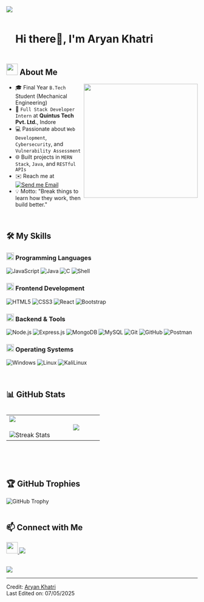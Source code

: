 <!--horizontal divider(gradiant)-->
<img src="https://user-images.githubusercontent.com/73097560/115834477-dbab4500-a447-11eb-908a-139a6edaec5c.gif">

<!--h1 without bottom border-->
<div id="user-content-toc">
  <ul align="left">
    <summary><h1 style="display: inline-block">Hi there👋, I'm Aryan Khatri</h1></summary>
  </ul>
</div>

<!--About Me-->
## <picture><img src="https://github.com/7oSkaaa/7oSkaaa/blob/main/Images/about_me.gif?raw=true" width = 30px></picture> About Me

<picture> <img align="right" src="https://media.giphy.com/media/SWoSkN6DxTszqIKEqv/giphy.gif" width = 300px></picture>

- 🎓 Final Year `B.Tech` Student (Mechanical Engineering)
- 🏢 `Full Stack Developer Intern` at **Quintus Tech Pvt. Ltd.**, Indore
- 💻 Passionate about `Web Development`, `Cybersecurity`, and `Vulnerability Assessment`
- 🌐 Built projects in `MERN Stack`, `Java`, and `RESTful APIs`
- ✉️ Reach me at [![Send me Email](https://img.shields.io/static/v1?label=email&message=AryanKhatri&color=EA4335&style=flat-square)](mailto:aryankhatik721@gmail.com)
- 💡 Motto: "Break things to learn how they work, then build better."

<br>

## 🛠️ My Skills

### <picture><img src="https://github.com/7oSkaaa/7oSkaaa/blob/main/Images/Programming_Languages.gif?raw=true" width=20px></picture> Programming Languages

![JavaScript](https://img.shields.io/badge/JavaScript-F7DF1E?style=flat-square&logo=JavaScript&logoColor=black)
![Java](https://img.shields.io/badge/Java-007396?style=flat-square&logo=java&logoColor=white)
![C](https://img.shields.io/badge/C-A8B9CC?style=flat-square&logo=C&logoColor=white)
![Shell](https://img.shields.io/badge/Shell-FFD500?style=flat-square&logo=Shell&logoColor=white)

### <picture><img src="https://github.com/7oSkaaa/7oSkaaa/blob/main/Images/Front_End.gif?raw=true" width=20px></picture> Frontend Development

![HTML5](https://img.shields.io/badge/HTML-E34F26?style=flat-square&logo=HTML5&logoColor=white)
![CSS3](https://img.shields.io/badge/CSS-1572B6?style=flat-square&logo=CSS3&logoColor=white)
![React](https://img.shields.io/badge/React-20232A?style=flat-square&logo=react&logoColor=61DAFB)
![Bootstrap](https://img.shields.io/badge/Bootstrap-7952B3?style=flat-square&logo=Bootstrap&logoColor=white)

### <picture><img src="https://github.com/7oSkaaa/7oSkaaa/blob/main/Images/Software_Tools.gif?raw=true" width=20px></picture> Backend & Tools

![Node.js](https://img.shields.io/badge/Node.js-43853D?style=flat-square&logo=node.js&logoColor=white)
![Express.js](https://img.shields.io/badge/Express.js-000000?style=flat-square&logo=express&logoColor=white)
![MongoDB](https://img.shields.io/badge/MongoDB-4EA94B?style=flat-square&logo=mongodb&logoColor=white)
![MySQL](https://img.shields.io/badge/MySQL-4479A1?style=flat-square&logo=MySQL&logoColor=white)
![Git](https://img.shields.io/badge/Git-F05032?style=flat-square&logo=Git&logoColor=white)
![GitHub](https://img.shields.io/badge/GitHub-181717?style=flat-square&logo=GitHub&logoColor=white)
![Postman](https://img.shields.io/badge/Postman-FF6C37?style=flat-square&logo=postman&logoColor=white)

### <picture><img src="https://github.com/7oSkaaa/7oSkaaa/blob/main/Images/OS.gif?raw=true" width=20px></picture> Operating Systems

![Windows](https://img.shields.io/badge/Windows-0078D6?style=flat-square&logo=Windows&logoColor=white)
![Linux](https://img.shields.io/badge/Linux-FCC624?style=flat-square&logo=linux&logoColor=black)
![KaliLinux](https://img.shields.io/badge/Kali-557C94?style=flat-square&logo=KaliLinux&logoColor=white)

<br>

## 📊 GitHub Stats

<p align="left">
<table align="left">
<tr>
<td width="50%" align="center">
  <img align="left" src="https://github-readme-stats.vercel.app/api?username=aryankhatik721&theme=dark&show_icons=true&count_private=true" />
  <br><br>
  <img alt="Streak Stats" src="https://github-readme-streak-stats.herokuapp.com/?user=aryankhatik721&theme=dark&hide_border=false" />
</td>
<td width="50%" align="center">
  <img src="https://github-readme-stats.vercel.app/api/top-langs/?username=aryankhatik721&theme=dark&hide_border=false&langs_count=8&layout=compact" />
</td>
</tr>
</table>
</p>

<br><br><br><br><br><br><br><br><br>

## 🏆 GitHub Trophies

<div align="left">
  <img src="https://github-profile-trophy.vercel.app/?username=aryankhatik721&theme=radical&row=1&column=7&margin-w=10" alt="GitHub Trophy" />
</div>

<br>

## 📫 Connect with Me

<p align="left">
  <a href="https://www.linkedin.com/in/aryan-khatri-8587b3251/" target="_blank">
    <img src="https://cdn.jsdelivr.net/gh/devicons/devicon/icons/linkedin/linkedin-original.svg" height="30" width="30" />
  </a>
  <a href="mailto:aryankhatik721@gmail.com">
    <img src="https://img.shields.io/badge/Gmail-EA4335?style=flat-square&logo=gmail&logoColor=white" />
  </a>
</p>

<br>

<!--horizontal divider(gradiant)-->
<img src="https://user-images.githubusercontent.com/73097560/115834477-dbab4500-a447-11eb-908a-139a6edaec5c.gif">

---

Credit: [Aryan Khatri](https://github.com/aryankhatik721)  
Last Edited on: 07/05/2025
